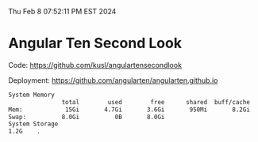 Thu Feb  8 07:52:11 PM EST 2024

# Angular Ten Second Look

Code: https://github.com/kusl/angulartensecondlook

Deployment: https://github.com/angularten/angularten.github.io

```bash
System Memory
               total        used        free      shared  buff/cache   available
Mem:            15Gi       4.7Gi       3.6Gi       950Mi       8.2Gi        10Gi
Swap:          8.0Gi          0B       8.0Gi
System Storage
1.2G	.
```
```bash
